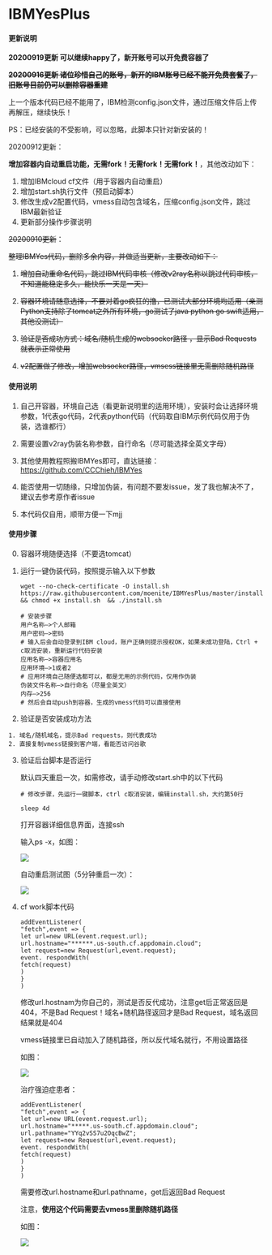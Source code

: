 # IBMYesPlus

#### 更新说明

**20200919更新 可以继续happy了，新开账号可以开免费容器了**

~~**20200916更新 诸位珍惜自己的账号，新开的IBM账号已经不能开免费套餐了，旧账号目前仍可以删除容器重建**~~

上一个版本代码已经不能用了，IBM检测config.json文件，通过压缩文件后上传再解压，继续快乐！

PS：已经安装的不受影响，可以忽略，此脚本只针对新安装的！

20200912更新：

**增加容器内自动重启功能，无需fork！无需fork！无需fork！**，其他改动如下：

1. 增加IBMcloud cf文件（用于容器内自动重启）
2. 增加start.sh执行文件（预启动脚本）
3. 修改生成v2配置代码，vmess自动包含域名，压缩config.json文件，跳过IBM最新验证
4. 更新部分操作步骤说明

 ~~20200910更新~~：

~~整理IBMYes代码，删除多余内容，并做适当更新，主要改动如下：~~

1. ~~增加自动重命名代码，跳过IBM代码审核（修改v2ray名称以跳过代码审核，不知道能稳定多久，能快乐一天是一天）~~

2. ~~容器环境请随意选择，不要对着go疯狂的撸，已测试大部分环境均适用（亲测Python支持除了tomcat之外所有环境，go测试了java python go swift适用，其他没测试）~~

3. ~~验证是否成功方式：域名/随机生成的websocker路径 ，显示Bad Requests就表示正常使用~~

4. ~~v2配置做了修改，增加websocker路径，vmsess链接里无需删除随机路径~~

    





#### 使用说明

1. 自己开容器，环境自己选（看更新说明里的适用环境），安装时会让选择环境参数，1代表go代码，2代表python代码（代码取自IBM示例代码仅用于伪装，选谁都行）

2. 需要设置v2ray伪装名称参数，自行命名（尽可能选择全英文字母）

3. 其他使用教程照搬IBMYes即可，直达链接：https://github.com/CCChieh/IBMYes

4. 能否使用一切随缘，只增加伪装，有问题不要发issue，发了我也解决不了，建议去参考原作者issue

5. 本代码仅自用，顺带方便一下mjj

     

#### 使用步骤

0. 容器环境随便选择（不要选tomcat）

1. 运行一键伪装代码，按照提示输入以下参数

    ~~~
    wget --no-check-certificate -O install.sh https://raw.githubusercontent.com/moenite/IBMYesPlus/master/install.sh && chmod +x install.sh  && ./install.sh
    
    # 安装步骤
    用户名称—>个人邮箱
    用户密码—>密码
    # 输入后会自动登录到IBM cloud，账户正确则提示授权OK，如果未成功登陆，Ctrl + c取消安装，重新运行代码安装
    应用名称—>容器应用名
    应用环境—>1或者2
    # 应用环境自己随便选都可以，都是无用的示例代码，仅用作伪装
    伪装文件名称—>自行命名（尽量全英文）
    内存—>256
    # 然后会自动push到容器，生成的vmess代码可以直接使用
    ~~~

2.   验证是否安装成功方法 

    1. 域名/随机域名，提示Bad requests，则代表成功
    2. 直接复制vmess链接到客户端，看能否访问谷歌

3. 验证后台脚本是否运行

    默认四天重启一次，如需修改，请手动修改start.sh中的以下代码

    ``` 
    # 修改步骤，先运行一键脚本，ctrl c取消安装，编辑install.sh，大约第50行
    
    sleep 4d
    ```

    打开容器详细信息界面，连接ssh

    输入ps -x，如图：

    ![](img/1.jpg)

    自动重启测试图（5分钟重启一次）：

    ![](img/2.jpg)

4. cf work脚本代码

    ~~~
    addEventListener(
    "fetch",event => {
    let url=new URL(event.request.url);
    url.hostname="******.us-south.cf.appdomain.cloud";
    let request=new Request(url,event.request);
    event. respondWith(
    fetch(request)
    )
    }
    )
    ~~~

    修改url.hostnam为你自己的，测试是否反代成功，注意get后正常返回是404，不是Bad Request！域名+随机路径返回才是Bad Request，域名返回结果就是404

    vmess链接里已自动加入了随机路径，所以反代域名就行，不用设置路径

    如图：

    ![](img/3.jpg)

    治疗强迫症患者：

    ~~~
    addEventListener(
    "fetch",event => {
    let url=new URL(event.request.url);
    url.hostname="*****.us-south.cf.appdomain.cloud";
    url.pathname="YYq2vSS7u2OqcBwZ";
    let request=new Request(url,event.request);
    event. respondWith(
    fetch(request)
    )
    }
    )
    ~~~

    需要修改url.hostname和url.pathname，get后返回Bad Request

    注意，**使用这个代码需要去vmess里删除随机路径**

    如图：

    ![](img/4.jpg)















